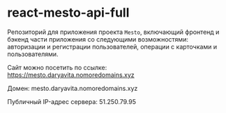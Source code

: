 # react-mesto-api-full
Репозиторий для приложения проекта `Mesto`, включающий фронтенд и бэкенд части приложения со следующими возможностями: авторизации и регистрации пользователей, операции с карточками и пользователями.
  
Сайт можно посетить по ссылке: https://mesto.daryavita.nomoredomains.xyz

Домен: mesto.daryavita.nomoredomains.xyz

Публичный IP-адрес сервера: 51.250.79.95
